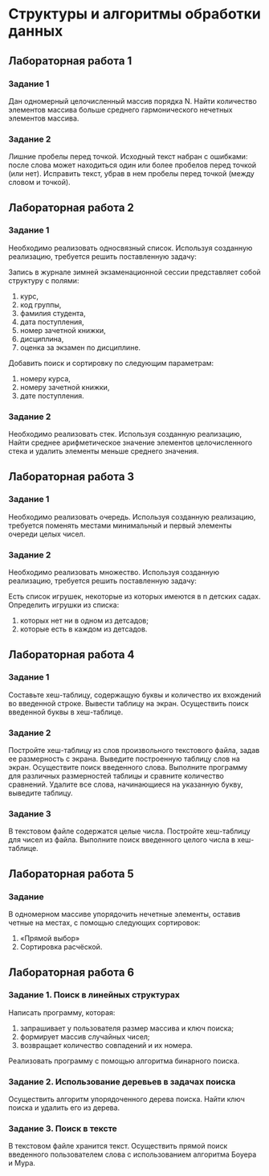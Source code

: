 # Структуры и алгоритмы обработки данных

## Лабораторная работа 1

### Задание 1

Дан одномерный целочисленный массив порядка N. Hайти количество элементов массива больше среднего гармонического нечетных элементов массива.

### Задание 2

Лишние пробелы перед точкой. Исходный текст набран с ошибками: после слова может находиться один или более пробелов перед точкой (или нет). Исправить текст, убрав в нем пробелы перед точкой (между словом и точкой).

## Лабораторная работа 2

### Задание 1

Необходимо реализовать односвязный список. Используя созданную реализацию, требуется решить поставленную задачу:

Запись в журнале зимней экзаменационной сессии представляет собой структуру с полями:

1. курс,
2. код группы,
3. фамилия студента,
4. дата поступления,
5. номер зачетной книжки,
6. дисциплина,
7. оценка за экзамен по дисциплине.

Добавить поиск и сортировку по следующим параметрам:

1. номеру курса,
2. номеру зачетной книжки,
3. дате поступления.

### Задание 2

Необходимо реализовать стек. Используя созданную реализацию, Найти среднее арифметическое значение элементов целочисленного стека и удалить элементы меньше среднего значения.

## Лабораторная работа 3

### Задание 1

Необходимо реализовать очередь. Используя созданную реализацию, требуется поменять местами минимальный и первый элементы очереди целых чисел.

### Задание 2

Необходимо реализовать множество. Используя созданную реализацию, требуется решить поставленную задачу:

Есть список игрушек, некоторые из которых имеются в n детских садах. Определить игрушки из списка:

1. которых нет ни в одном из детсадов;
2. которые есть в каждом из детсадов.

## Лабораторная работа 4

### Задание 1

Составьте хеш-таблицу, содержащую буквы и количество их вхождений во введенной строке. Вывести таблицу на экран. Осуществить поиск введенной буквы в хеш-таблице.

### Задание 2

Постройте хеш-таблицу из слов произвольного текстового файла, задав ее размерность с экрана. Выведите построенную таблицу слов на экран. Осуществите поиск введенного слова. Выполните программу для различных размерностей таблицы и сравните количество сравнений. Удалите все слова, начинающиеся на указанную букву, выведите таблицу.

### Задание 3

В текстовом файле содержатся целые числа. Постройте хеш-таблицу для чисел из файла. Выполните поиск введенного целого числа в хеш-таблице.

## Лабораторная работа 5

### Задание

В одномерном массиве упорядочить нечетные элементы, оставив четные на местах, с помощью следующих сортировок:

1. «Прямой выбор»
2. Сортировка расчёской.

## Лабораторная работа 6

### Задание 1. Поиск в линейных структурах

Написать программу, которая:

1. запрашивает у пользователя размер массива и ключ поиска;
2. формирует массив случайных чисел;
3. возвращает количество совпадений и их номера.

Реализовать программу с помощью алгоритма бинарного поиска.

### Задание 2. Использование деревьев в задачах поиска

Осуществить алгоритм упорядоченного дерева поиска. Найти ключ поиска и удалить его из дерева.

### Задание 3. Поиск в тексте

В текстовом файле хранится текст. Осуществить прямой поиск введенного пользователем слова с использованием алгоритма Боуера и Мура.

